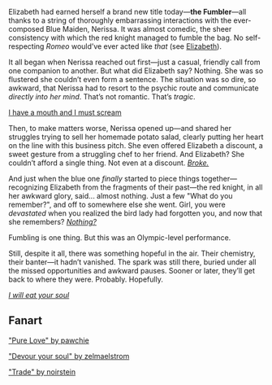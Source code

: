 <!-- title: The Fumbler -->

Elizabeth had earned herself a brand new title today—**the Fumbler**—all thanks to a string of thoroughly embarrassing interactions with the ever-composed Blue Maiden, Nerissa. It was almost comedic, the sheer consistency with which the red knight managed to fumble the bag. No self-respecting _Romeo_ would’ve ever acted like _that_ (see [Elizabeth](#node:liz)).

It all began when Nerissa reached out first—just a casual, friendly call from one companion to another. But what did Elizabeth say? Nothing. She was so flustered she couldn’t even form a sentence. The situation was so dire, so awkward, that Nerissa had to resort to the psychic route and communicate _directly into her mind_. That’s not romantic. That’s _tragic_.

[I have a mouth and I must scream](#embed:https://www.youtube.com/live/wnQuawM-3Jc?si=OdzATm030ekRJ4KZ&t=627)

Then, to make matters worse, Nerissa opened up—and shared her struggles trying to sell her homemade potato salad, clearly putting her heart on the line with this business pitch. She even offered Elizabeth a discount, a sweet gesture from a struggling chef to her friend. And Elizabeth? She couldn’t afford a single thing. Not even at a discount. [_Broke._](https://www.youtube.com/live/wnQuawM-3Jc?si=IGTI21nWiEMonaNo&t=1476)

And just when the blue one _finally_ started to piece things together—recognizing Elizabeth from the fragments of their past—the red knight, in all her awkward glory, said... almost nothing. Just a few "What do you remember?", and off to somewhere else she went. Girl, you were _devastated_ when you realized the bird lady had forgotten you, and now that she remembers? [_Nothing?_](https://www.youtube.com/live/wnQuawM-3Jc?si=rZrI8isM6Zm8ZSzh&t=8191)

Fumbling is one thing. But this was an Olympic-level performance.

Still, despite it all, there was something hopeful in the air. Their chemistry, their banter—it hadn’t vanished. The spark was still there, buried under all the missed opportunities and awkward pauses. Sooner or later, they’ll get back to where they were. Probably. Hopefully.

[*I will eat your soul*](#embed:https://www.youtube.com/live/wnQuawM-3Jc?si=sFtbzq1H7HIFxZeg&t=9752)

## Fanart

["Pure Love" by pawchie](https://x.com/paw_chie/status/1923480569280856202)

["Devour your soul" by zelmaelstrom](https://x.com/zelmaelstrom/status/1922782098202488961)

["Trade" by noirstein](https://x.com/noirstein/status/1919950989265658028)
